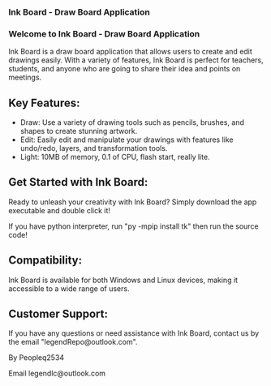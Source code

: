 <!DOCTYPE html>
<html>
<head>
  <h3>Ink Board - Draw Board Application</h3>
</head>
<body>
  <h3>Welcome to Ink Board - Draw Board Application</h3>
  <p>Ink Board is a draw board application that allows users to create and edit drawings easily. With a variety of features, Ink Board is perfect for teachers, students, and anyone who are going to share their idea and points on meetings.</p>

  <h2>Key Features:</h2>
  <ul>
    <li>Draw: Use a variety of drawing tools such as pencils, brushes, and shapes to create stunning artwork.</li>
    <li>Edit: Easily edit and manipulate your drawings with features like undo/redo, layers, and transformation tools.</li>
    <li>Light: 10MB of memory, 0.1 of CPU, flash start, really lite.</li>
  </ul>

  <h2>Get Started with Ink Board:</h2>
  <p>Ready to unleash your creativity with Ink Board? Simply download the app executable and double click it!</p>
  <p>If you have python interpreter, run "py -mpip install tk" then run the source code!</p>

  <h2>Compatibility:</h2>
  <p>Ink Board is available for both Windows and Linux devices, making it accessible to a wide range of users.</p>

  <h2>Customer Support:</h2>
  <p>If you have any questions or need assistance with Ink Board, contact us by the email "legendRepo@outlook.com".</p>

  <footer>
    <p>By Peopleq2534</p>
    <p>Email legendlc@outlook.com</p>
  </footer>
</body>
</html>
